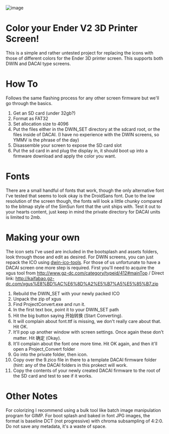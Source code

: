 ![image](https://user-images.githubusercontent.com/45508320/206162147-8836a360-6b2e-4eaa-9046-a395745a7eb9.png)


# Color your Ender V2 3D Printer Screen!
This is a simple and rather untested project for replacing the icons with those of different colors for the Ender 3D printer screen. This supports both DWIN and DACAI type screens.
# How To
Follows the same flashing process for any other screen firmware but we'll go through the basics.  
1. Get an SD card (under 32gb?)
2. Format as FAT32
3. Set allocation size to 4096
4. Put the files either in the DWIN_SET directory at the sdcard root, or the files inside of DACAI. (I have no experience with the DWIN screens, so YMMV is the phrase of the day)
5. Disassemble your screen to expose the SD card slot
6. Put the sd card in and plug the display in, it should boot up into a firmware download and apply the color you want.

# Fonts
There are a small handful of fonts that work, though the only alternative font I've tested that seems to look okay is the DroidSans font. Due to the low resolution of the screen though, the fonts will look a little chunky compared to the bitmap style of the SimSun font that the unit ships with. Test it out to your hearts content, just keep in mind the private directory for DACAI units is limited to 2mb.

# Making your own
The icon sets I've used are included in the bootsplash and assets folders, look through those and edit as desired. For DWIN screens, you can just repack the ICO using [dwin-ico-tools](https://github.com/b-pub/dwin-ico-tools). For those of us unfortunate to have a DACAI screen one more step is required. First you'll need to acquire the xgus tool from http://www.gz-dc.com/category/typeid/412#mainTop / Direct link: http://kaifabao.gz-dc.com/xgus%E8%BD%AC%E6%8D%A2%E5%B7%A5%E5%85%B7.zip
1. Rebuild the DWIN_SET with your newly packed ICO
2. Unpack the zip of xgus
3. Find ProjectConvert.exe and run it.
4. In the first text box, point it to your DWIN_SET path
5. Hit the big button saying 开始转换 (Start Converting).
6. It will complain about font.ttf is missing, we don't really care about that. Hit OK.
7. It'll pop up another window with screen settings. Once again these don't matter. Hit 确定 (Okay).
8. It'll complain about the font one more time. Hit OK again, and then it'll open a Project_Convert folder
9. Go into the private folder, then icon.
10. Copy over the 9.zico file in there to a template DACAI firmware folder (hint: any of the DACAI folders in this prokect will work.
11. Copy the contents of your newly created DACAI firmware to the root of the SD card and test to see if it works.

# Other Notes
For colorizing I recommend using a bulk tool like batch image manipulation program for GIMP. 
For boot splash and baked in font JPG images, the format is baseline DCT (not progressive) with chroma subsampling of 4:2:0. Do not save any metadata, it's a waste of space.
